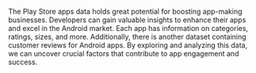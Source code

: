The Play Store apps data holds great potential for boosting app-making businesses. Developers can gain valuable insights to enhance their apps and excel in the Android market. Each app has information on categories, ratings, sizes, and more. Additionally, there is another dataset containing customer reviews for Android apps. By exploring and analyzing this data, we can uncover crucial factors that contribute to app engagement and success.

